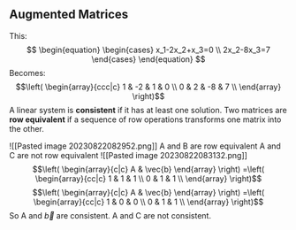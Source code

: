 ## Augmented Matrices
This:
$$
\begin{equation}
    \begin{cases}
	x_1-2x_2+x_3=0 \\
		2x_2-8x_3=7
    \end{cases}
\end{equation}
$$
Becomes:
$$\left( \begin{array}{ccc|c} 1 & -2 & 1 & 0 \\ 0 & 2 & -8 & 7 \\ \end{array} \right)$$
A linear system is **consistent** if it has at least one solution.
Two matrices are **row equivalent** if a sequence of row operations transforms one matrix into the other.

![[Pasted image 20230822082952.png]]
A and B are row equivalent
A and C are not row equivalent
![[Pasted image 20230822083132.png]]
$$\left( \begin{array}{c|c} A & \vec{b} \end{array} \right) =\left( \begin{array}{cc|c} 1 & 1 & 1 \\ 0 & 1 & 1 \\ \end{array} \right)$$
$$\left( \begin{array}{c|c} A & \vec{b} \end{array} \right) =\left( \begin{array}{cc|c} 1 & 0 & 0 \\ 0 & 1 & 1 \\ \end{array} \right)$$
So A and $\vec{b}$ are consistent.
A and C are not consistent.